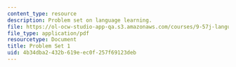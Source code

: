 ```yaml
---
content_type: resource
description: Problem set on language learning.
file: https://ol-ocw-studio-app-qa.s3.amazonaws.com/courses/9-57j-language-acquisition-fall-2001/4b34dba2432b619eec0f257f69123deb_ProblemSet1.pdf
file_type: application/pdf
resourcetype: Document
title: Problem Set 1
uid: 4b34dba2-432b-619e-ec0f-257f69123deb
---
```

